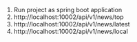 1. Run project as spring boot application
2. http://localhost:10002/api/v1/news/top
3. http://localhost:10002/api/v1/news/latest
4. http://localhost:10002/api/v1/news/local
